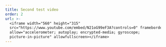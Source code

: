 ```yaml
---
title: Second test video
order: 2
url: >-
  <iframe width="560" height="315"
  src="https://www.youtube.com/embed/N21oG99eF3A?controls=0" frameborder="0"
  allow="accelerometer; autoplay; encrypted-media; gyroscope;
  picture-in-picture" allowfullscreen></iframe>
---
```


